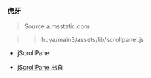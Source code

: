 ### 虎牙

> Source a.msstatic.com

> > huya/main3/assets/lib/scrollpanel.js

* jScrollPane

- [jScrollPane 出自](http://jscrollpane.kelvinluck.com/)

